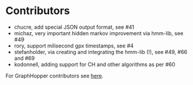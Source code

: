 # Contributors

 * chucre, add special JSON output format, see #41
 * michaz, very important hidden markov improvement via hmm-lib, see #49
 * rory, support milisecond gpx timestamps, see #4 
 * stefanholder, via creating and integrating the hmm-lib (!), see #49, #66 and #69
 * kodonnell, adding support for CH and other algorithms as per #60

For GraphHopper contributors see [here](https://github.com/graphhopper/graphhopper/blob/master/CONTRIBUTORS.md).
